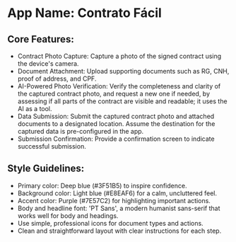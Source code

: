 # **App Name**: Contrato Fácil

## Core Features:

- Contract Photo Capture: Capture a photo of the signed contract using the device's camera.
- Document Attachment: Upload supporting documents such as RG, CNH, proof of address, and CPF.
- AI-Powered Photo Verification: Verify the completeness and clarity of the captured contract photo, and request a new one if needed, by assessing if all parts of the contract are visible and readable; it uses the AI as a tool.
- Data Submission: Submit the captured contract photo and attached documents to a designated location. Assume the destination for the captured data is pre-configured in the app.
- Submission Confirmation: Provide a confirmation screen to indicate successful submission.

## Style Guidelines:

- Primary color: Deep blue (#3F51B5) to inspire confidence.
- Background color: Light blue (#E8EAF6) for a calm, uncluttered feel.
- Accent color: Purple (#7E57C2) for highlighting important actions.
- Body and headline font: 'PT Sans', a modern humanist sans-serif that works well for body and headings.
- Use simple, professional icons for document types and actions.
- Clean and straightforward layout with clear instructions for each step.